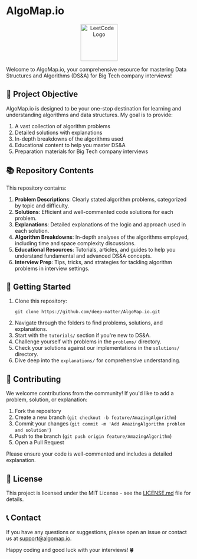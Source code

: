 # AlgoMap.io

<p align="center">
  <a href="https://leetcode.com" target="_blank">
    <img src="https://assets.leetcode.com/static_assets/public/icons/favicon-192x192.png" alt="LeetCode Logo" width="100" height="100">
  </a>
</p>

Welcome to AlgoMap.io, your comprehensive resource for mastering Data Structures and Algorithms (DS&A) for Big Tech company interviews!

## 🎯 Project Objective

AlgoMap.io is designed to be your one-stop destination for learning and understanding algorithms and data structures. My goal is to provide:

1. A vast collection of algorithm problems
2. Detailed solutions with explanations
3. In-depth breakdowns of the algorithms used
4. Educational content to help you master DS&A
5. Preparation materials for Big Tech company interviews

## 📚 Repository Contents

This repository contains:

1. **Problem Descriptions**: Clearly stated algorithm problems, categorized by topic and difficulty.
2. **Solutions**: Efficient and well-commented code solutions for each problem.
3. **Explanations**: Detailed explanations of the logic and approach used in each solution.
4. **Algorithm Breakdowns**: In-depth analyses of the algorithms employed, including time and space complexity discussions.
5. **Educational Resources**: Tutorials, articles, and guides to help you understand fundamental and advanced DS&A concepts.
6. **Interview Prep**: Tips, tricks, and strategies for tackling algorithm problems in interview settings.


## 🚀 Getting Started

1. Clone this repository:
   ```
   git clone https://github.com/deep-matter/AlgoMap.io.git
   ```
2. Navigate through the folders to find problems, solutions, and explanations.
3. Start with the `tutorials/` section if you're new to DS&A.
4. Challenge yourself with problems in the `problems/` directory.
5. Check your solutions against our implementations in the `solutions/` directory.
6. Dive deep into the `explanations/` for comprehensive understanding.

## 🤝 Contributing

We welcome contributions from the community! If you'd like to add a problem, solution, or explanation:

1. Fork the repository
2. Create a new branch (`git checkout -b feature/AmazingAlgorithm`)
3. Commit your changes (`git commit -m 'Add AmazingAlgorithm problem and solution'`)
4. Push to the branch (`git push origin feature/AmazingAlgorithm`)
5. Open a Pull Request

Please ensure your code is well-commented and includes a detailed explanation.

## 📜 License

This project is licensed under the MIT License - see the [LICENSE.md](LICENSE.md) file for details.

## 📞 Contact

If you have any questions or suggestions, please open an issue or contact us at support@algomap.io.

Happy coding and good luck with your interviews! 🍀


